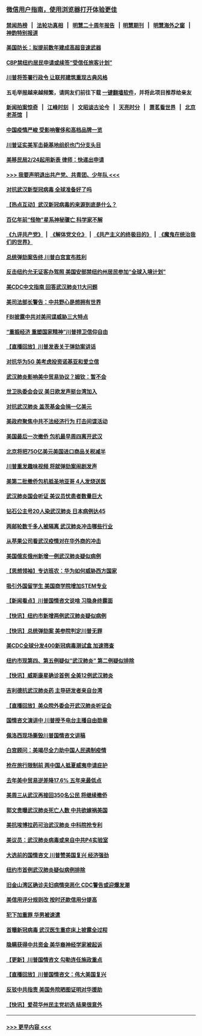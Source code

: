 ### [微信用户指南，使用浏览器打开体验更佳](https://github.com/gfw-breaker/banned-news1/blob/master/indexes/wechat-guide.md?t=0)
#### [禁闻热榜](热点新闻.md?t=0)  &nbsp;&nbsp;|&nbsp;&nbsp; [法轮功真相](https://github.com/gfw-breaker/truth/blob/master/README.md?t=0) &nbsp;&nbsp;|&nbsp;&nbsp; [明慧二十周年报告](https://github.com/gfw-breaker/mh-reports/blob/master/README.md?t=0) &nbsp;&nbsp;|&nbsp;&nbsp;[明慧期刊](https://github.com/gfw-breaker/mh-qikan) &nbsp;&nbsp;|&nbsp;&nbsp; [明慧海外之窗](https://github.com/gfw-breaker/mh-news/blob/master/README.md?t=0) &nbsp;&nbsp;|&nbsp;&nbsp; [神韵特别报道](https://github.com/gfw-breaker/mh-news/blob/master/shenyun.md?t=0)
#### [美国防长：拟提前数年建成高超音速武器](../pages/nsc412/n11850959.md?t=02071511) 
#### [CBP禁纽约居民申请或续签“受信任旅客计划”](../pages/nsc412/n11850857.md?t=02071511) 
#### [川普将签署行政令 让联邦建筑重现古典风格](../pages/nsc412/n11850654.md?t=02071511) 
#### 五毛举报越来越频繁，请网友们前往下载 [一键翻墙软件](https://github.com/gfw-breaker/ssr-accounts)，并将此项目推荐给亲友
#### [新闻拍案惊奇](https://github.com/gfw-breaker/banned-news1/blob/master/pages/link4.md) &nbsp;&nbsp;|&nbsp;&nbsp; [江峰时刻](https://github.com/gfw-breaker/banned-news1/blob/master/pages/link4.md) &nbsp;&nbsp;|&nbsp;&nbsp; [文昭谈古论今](https://github.com/gfw-breaker/banned-news1/blob/master/pages/link4.md) &nbsp;&nbsp;|&nbsp;&nbsp; [天亮时分](https://github.com/gfw-breaker/banned-news1/blob/master/pages/link4.md) &nbsp;&nbsp;|&nbsp;&nbsp; [萧茗看世界](https://github.com/gfw-breaker/banned-news1/blob/master/pages/link4.md) &nbsp;&nbsp;|&nbsp;&nbsp; [北京老茶馆](https://github.com/gfw-breaker/banned-news1/blob/master/pages/link4.md) &nbsp;&nbsp;|&nbsp;&nbsp; 
#### [中国疫情严峻 受影响奢侈和高档品牌一览](../pages/nsc412/n11850319.md?t=02071511) 
#### [川普证实美军击毙基地组织也门分支头目](../pages/nsc412/n11850383.md?t=02071511) 
#### [美移民局2/24起用新表 律师：快递出申请](../pages/nsc412/n11848220.md?t=02071511) 
#### [>>> 我要声明退出共产党、共青团、少年队 <<<](https://github.com/begood0513/goodnews/blob/master/quit/letter.md) 
#### [对抗武汉新型冠病毒 全球准备好了吗](../pages/nsc412/n11850142.md?t=02071511) 
#### [【热点互动】武汉新冠病毒的来源到底是什么？](../pages/nsc412/n11849749.md?t=02071511) 
#### [百亿年前“怪物”星系神秘骤亡 科学家不解](../pages/nsc412/n11849863.md?t=02071511) 
#### [《九评共产党》](https://github.com/begood0513/9ping.md/blob/master/README.md) &nbsp;|&nbsp; [《解体党文化》](../../../../jtdwh.md/blob/master/README.md)  &nbsp;|&nbsp; [《共产主义的终极目的》](../../../../gczydzjmd.md/blob/master/README.md) &nbsp;|&nbsp; [《魔鬼在统治我们的世界》](../../../../mgztzwmdsj.md/blob/master/README.md) 
#### [总统弹劾案告终 川普白宫宣布胜利](../pages/nsc412/n11849985.md?t=02071511) 
#### [反击纽约允无证客办驾照  美国安部禁纽约州居民参加“全球入境计划”](../pages/nsc412/n11849828.md?t=02071511) 
#### [美CDC中文指南 回答武汉肺炎11大问题](../pages/nsc412/n11849703.md?t=02071511) 
#### [美司法部长警告：中共野心是想拥有世界](../pages/nsc412/n11849769.md?t=02071511) 
#### [FBI披露中共对美间谍威胁三大特点](../pages/nsc412/n11849700.md?t=02071511) 
#### [“重振经济 重塑国家精神”川普捍卫信仰自由](../pages/nsc412/n11849641.md?t=02071511) 
#### [【直播回放】川普发表关于弹劾案讲话](../pages/nsc412/n11849472.md?t=02071511) 
#### [对抗华为5G 美考虑投资诺基亚和爱立信](../pages/nsc412/n11849510.md?t=02071511) 
#### [武汉肺炎影响美中贸易协议？姆钦：暂不会](../pages/nsc412/n11849497.md?t=02071511) 
#### [世卫执委会会议 美日欧发声挺台湾加入](../pages/nsc412/n11849433.md?t=02071511) 
#### [对抗武汉肺炎 盖茨基金会捐一亿美元](../pages/nsc412/n11848953.md?t=02071511) 
#### [美政府聚焦中共不法经济行为 打击间谍活动](../pages/nsc412/n11849322.md?t=02071511) 
#### [美国最后一次撤侨 包机最早周四离开武汉](../pages/nsc412/n11849395.md?t=02071511) 
#### [北京将把750亿美元美国进口商品关税减半](../pages/nsc412/n11848896.md?t=02071511) 
#### [川普重发趣味视频 将就弹劾案闹剧发声](../pages/nsc412/n11848715.md?t=02071511) 
#### [美第二批撤侨包机抵圣地亚哥 4人发烧送医](../pages/nsc412/n11847923.md?t=02071511) 
#### [武汉肺炎国会听证 美议员忧患者数量巨大](../pages/nsc412/n11844851.md?t=02071511) 
#### [钻石公主号20人染武汉肺炎 日本病例达45](../pages/nsc412/n11847823.md?t=02071511) 
#### [两邮轮数千多人被隔离 武汉肺炎冲击哪些行业](../pages/nsc412/n11847456.md?t=02071511) 
#### [从苹果公司看武汉疫情对在华外商的冲击](../pages/nsc412/n11847586.md?t=02071511) 
#### [美国俄亥俄州新增一例武汉肺炎疑似病例](../pages/nsc412/n11847714.md?t=02071511) 
#### [【思想领袖】专访班农：华为如何威胁西方国家](../pages/nsc412/n11847306.md?t=02071511) 
#### [吸引外国留学生 美国商学院增加STEM专业](../pages/nsc412/n11847417.md?t=02071511) 
#### [【新闻看点】川普国情咨文说啥 习隐身终露面](../pages/nsc412/n11847016.md?t=02071511) 
#### [【快讯】纽约市新增两例武汉肺炎疑似病例](../pages/nsc412/n11847250.md?t=02071511) 
#### [【快讯】总统弹劾案 美参院判定川普无罪](../pages/nsc412/n11847316.md?t=02071511) 
#### [美CDC全球分发400新冠病毒测试盒 加速筛查](../pages/nsc412/n11847260.md?t=02071511) 
#### [纽约市现第四、第五例疑似“武汉肺炎”   第二例疑似排除](../pages/nsc412/n11847332.md?t=02071511) 
#### [【快讯】威斯康星确诊首例 全美12例武汉肺炎](../pages/nsc412/n11847162.md?t=02071511) 
#### [吉利德抗武汉肺炎药 主导研发者来自台湾](../pages/nsc412/n11847064.md?t=02071511) 
#### [【直播回放】美众院外委会开武汉肺炎听证会](../pages/nsc412/n11846727.md?t=02071511) 
#### [国情咨文演讲中 川普授予电台主播自由勋章](../pages/nsc412/n11846815.md?t=02071511) 
#### [佩洛西现场撕毁川普国情咨文讲稿](../pages/nsc412/n11846724.md?t=02071511) 
#### [白宫顾问：美竭尽全力助中国人民遏制疫情](../pages/nsc412/n11846756.md?t=02071511) 
#### [抢在旅行限制前 两中国人抵夏威夷申请庇护](../pages/nsc412/n11846866.md?t=02071511) 
#### [去年美中贸易逆差降17.6% 五年来最低点](../pages/nsc412/n11846755.md?t=02071511) 
#### [美周三从武汉再接回350名公民 将继续撤侨](../pages/nsc412/n11846705.md?t=02071511) 
#### [郭文贵曝武汉肺炎死亡人数 中共欲嫁祸美国](../pages/nsc412/n11846240.md?t=02071511) 
#### [美抗埃博拉药可治武汉肺炎 中科院抢专利](../pages/nsc412/n11846409.md?t=02071511) 
#### [美议员：武汉肺炎病毒或来自中共P4实验室](../pages/nsc412/n11846043.md?t=02071511) 
#### [大选前的国情咨文 川普赞美国复兴 经济强劲](../pages/nsc412/n11845526.md?t=02071511) 
#### [纽约市首例武汉肺炎疑似病例排除](../pages/nsc412/n11844989.md?t=02071511) 
#### [旧金山湾区确诊夫妇病情突恶化 CDC警告或迎爆发潮](../pages/nsc412/n11845730.md?t=02071511) 
#### [美信用评分规则改  按时还款信用分提高](../pages/nsc412/n11845488.md?t=02071511) 
#### [犯下加重罪 华男被速遣](../pages/nsc412/n11845476.md?t=02071511) 
#### [首曝新冠病毒 武汉医生重症床上披露全过程](../pages/nsc412/n11845150.md?t=02071511) 
#### [隐瞒获得中共资金 美华裔神经学家被起诉](../pages/nsc412/n11844879.md?t=02071511) 
#### [【更新】川普国情咨文 勾勒连任施政重点](../pages/nsc412/n11845223.md?t=02071511) 
#### [【直播回放】川普国情咨文：伟大美国复兴](../pages/nsc412/n11842079.md?t=02071511) 
#### [反驳中共指责 美国务院晒图证明对华援助](../pages/nsc412/n11844859.md?t=02071511) 
#### [【快讯】爱荷华州民主党初选 结果很意外](../pages/nsc412/n11844878.md?t=02071511) 

----
#### [ >>> 更早内容 <<< ](../indexes/nsc412-earlier.md)
